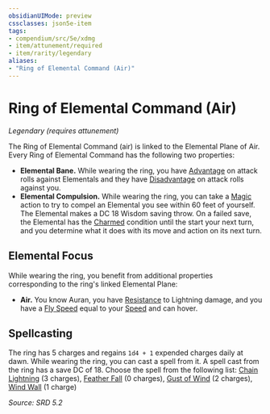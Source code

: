 ```yaml
---
obsidianUIMode: preview
cssclasses: json5e-item
tags:
- compendium/src/5e/xdmg
- item/attunement/required
- item/rarity/legendary
aliases: 
- "Ring of Elemental Command (Air)"
---
```

# Ring of Elemental Command (Air)
*Legendary (requires attunement)*  


The Ring of Elemental Command (air) is linked to the Elemental Plane of Air. Every Ring of Elemental Command has the following two properties:

- **Elemental Bane.** While wearing the ring, you have [Advantage](advantage-xphb.md) on attack rolls against Elementals and they have [Disadvantage](disadvantage-xphb.md) on attack rolls against you.  
- **Elemental Compulsion.** While wearing the ring, you can take a [Magic](actions.md#Magic) action to try to compel an Elemental you see within 60 feet of yourself. The Elemental makes a DC 18 Wisdom saving throw. On a failed save, the Elemental has the [Charmed](conditions.md#Charmed) condition until the start your next turn, and you determine what it does with its move and action on its next turn.  

## Elemental Focus

While wearing the ring, you benefit from additional properties corresponding to the ring's linked Elemental Plane:

- **Air.** You know Auran, you have [Resistance](Mechanics/z_Templates/dm/rules/variant-rules/resistance-xphb.md) to Lightning damage, and you have a [Fly Speed](fly-speed-xphb.md) equal to your [Speed](speed-xphb.md) and can hover.  

## Spellcasting

The ring has 5 charges and regains `1d4 + 1` expended charges daily at dawn. While wearing the ring, you can cast a spell from it. A spell cast from the ring has a save DC of 18. Choose the spell from the following list: [Chain Lightning](chain-lightning-xphb.md) (3 charges), [Feather Fall](feather-fall-xphb.md) (0 charges), [Gust of Wind](gust-of-wind-xphb.md) (2 charges), [Wind Wall](wind-wall-xphb.md) (1 charge)

*Source: SRD 5.2*